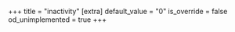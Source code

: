 +++
title = "inactivity"
[extra]
default_value = "0"
is_override = false
od_unimplemented = true
+++